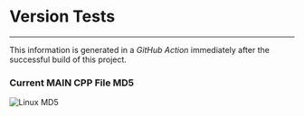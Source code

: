 # Version Tests

---

This information is generated in a *GitHub Action* immediately after the successful build of this project.

### Current MAIN CPP File MD5

![Linux MD5](https://img.shields.io/endpoint?url=https://raw.githubusercontent.com/Lateralus138/version-tests/master/docs/json/main_cpp_md5.json)

